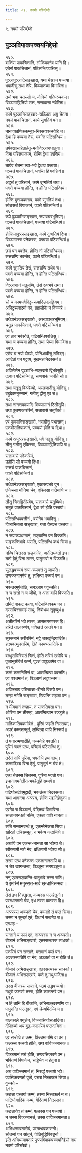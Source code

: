 ```yaml
---
title: ०९. नवमो परिच्छेदो

---
```

९. नवमो परिच्छेदो  


## पुञ्ञविपाकपच्चयनिद्देसो

५६०.  
बात्तिंस पाकचित्तानि, लोकिकानेव यानि हि।  
एतेसं पाकचित्तानं, पटिसन्धिपवत्तिसु॥  
५६१.  
पुञ्ञापुञ्ञादिसङ्खारा, यथा येसञ्च पच्चया।  
भवादीसु तथा तेपि, विञ्ञातब्बा विभाविना॥  
५६२.  
तयो भवा चतस्सो च, योनियो गतिपञ्चकम्।  
विञ्ञाणट्ठितियो सत्त, सत्तावासा नवेरिता॥  
५६३.  
कामे पुञ्ञाभिसङ्खार-सञ्ञिता अट्ठ चेतना।  
नवन्नं पाकचित्तानं, कामे सुगतियं पन॥  
५६४.  
नानाक्खणिककम्मूप-निस्सयपच्चयेहि च।  
द्वेधा हि पच्चया तेसं, भवन्ति पटिसन्धियं॥  
५६५.  
उपेक्खासहिताहेतु-मनोविञ्ञाणधातुया ।  
विना परित्तपाकानं, होन्ति द्वेधा पवत्तियं॥  
५६६.  
तायेव चेतना रूप-भवे द्वेधाव पच्चया।  
पञ्चन्नं पाकचित्तानं, भवन्ति हि पवत्तियं॥  
५६७.  
अट्ठन्नं तु परित्तानं, कामे दुग्गतियं तथा।  
पवत्ते पच्चया होन्ति, न होन्ति पटिसन्धियं॥  
५६८.  
होन्ति वुत्तप्पकाराव, कामे सुगतियं तथा।  
सोळसन्नं विपाकानं, पवत्ते पटिसन्धियं॥  
५६९.  
रूपे पुञ्ञाभिसङ्खारा, रूपावचरभूमियम्।  
पञ्चन्नं पाकचित्तानं, पच्चया पटिसन्धियं॥  
५७०.  
होन्तिमापुञ्ञसङ्खारा, कामे दुग्गतियं द्विधा।  
विञ्ञाणस्स पनेकस्स, पच्चया पटिसन्धियं॥  
५७१.  
छन्नं पन पवत्तेव, होन्ति नो पटिसन्धियम्।  
सत्तन्नम्पि भवन्तेव, पवत्ते पटिसन्धियं॥  
५७२.  
कामे सुगतियं तेसं, सत्तन्नम्पि तथेव च।  
पवत्ते पच्चया होन्ति, न होन्ति पटिसन्धियं॥  
५७३.  
विञ्ञाणानं चतुन्नम्पि, तेसं रूपभवे तथा।  
पवत्ते पच्चया होन्ति, न होन्ति पटिसन्धियं॥  
५७४.  
सो च कामभवेनिट्ठ-रूपादिउपलद्धियम्।  
अनिट्ठरूपादयो पन, ब्रह्मलोके न विज्जरे॥  
५७५.  
तथेवानेञ्जसङ्खारो , अरूपावचरभूमियम्।  
चतुन्नं पाकचित्तानं, पवत्ते पटिसन्धियं॥  
५७६.  
एवं ताव भवेस्वेते, पटिसन्धिपवत्तिसु।  
यथा च पच्चया होन्ति, तथा ञेय्या विभाविना॥  
५७७.  
एसेव च नयो ञेय्यो, योनिआदीसु तत्रिदम्।  
आदितो पन पट्ठाय, मुखमत्तनिदस्सनं॥  
५७८.  
अविसेसेन पुञ्ञाभि-सङ्खारो द्विभवेसुपि।  
दत्वान पटिसन्धिं तु, सब्बपाकं जनेति सो॥  
५७९.  
तथा चतूसु विञ्ञेय्यो, अण्डजादीसु योनिसु।  
बहुदेवमनुस्सानं, गतीसु द्वीसु एव च॥  
५८०.  
तथा नानत्तकायादि-विञ्ञाणानं ठितीसुपि।  
तथा वुत्तप्पकारस्मिं, सत्तावासे चतुब्बिधे॥  
५८१.  
एवं पुञ्ञाभिसङ्खारो, भवादीसु यथारहम्।  
एकवीसतिपाकानं, पच्चयो होति च द्विधा॥  
५८२.  
कामे अपुञ्ञसङ्खारो, भवे चतूसु योनिसु।  
तीसु गतीसु एकिस्सा, विञ्ञाणट्ठितियापि च॥  
५८३.  
सत्तावासे पनेकस्मिं,  
उहोति सो पच्चयो द्विधा।  
सत्तन्नं पाकचित्तानं,  
पवत्ते पटिसन्धियं॥  
५८४.  
तथेवानेञ्जसङ्खारो, एकारूपभवे पुन।  
एकिस्सा योनिया चेव, एकिस्सा गतियापि च॥  
५८५.  
तीसु चित्तट्ठितीस्वेव, सत्तावासे चतुब्बिधे।  
चतुन्नं पाकचित्तानं, द्वेधा सो होति पच्चयो॥  
५८६.  
पटिसन्धिपवत्तीनं , वसेनेव भवादिसु।  
विजानितब्बा सङ्खारा, यथा येसञ्च पच्चया॥  
५८७.  
न रूपारूपधम्मानं, सङ्कन्ति पन विज्जति।  
सङ्कन्तिभावे असति, पटिसन्धि कथं सिया॥  
५८८.  
नत्थि चित्तस्स सङ्कन्ति, अतीतभवतो इध।  
ततो हेतुं विना तस्स, पातुभावो न विज्जति॥  
५८९.  
सुलद्धपच्चयं रूपा-रूपमत्तं तु जायति।  
उप्पज्जमानमेवं तु, लभित्वा पच्चयं पन॥  
५९०.  
भवन्तरमुपेतीति, समञ्ञाय पवुच्चति।  
न च सत्तो न च जीवो, न अत्ता वापि विज्जति॥  
५९१.  
तयिदं पाकटं कत्वा, पटिसन्धिक्कमं पन।  
दस्सयिस्सामहं साधु, निबोधथ सुदुब्बुधं॥  
५९२.  
अतीतस्मिं भवे तस्स, आसन्नमरणस्स हि।  
हरितं तालपण्णंव, पक्खित्तं आतपे पन॥  
५९३.  
सुस्समाने सरीरस्मिं, नट्ठे चक्खुन्द्रियादिके।  
हदयवत्थुमत्तस्मिं, ठिते कायप्पसादिके॥  
५९४.  
वत्थुसन्निस्सितं चित्तं, होति तस्मिं खणेपि च।  
पुब्बानुसेवितं कम्मं, पुञ्ञं वापुञ्ञमेव वा॥  
५९५.  
कम्मं कम्मनिमित्तं वा, आलम्बित्वा पवत्तति।  
एवं पवत्तमानं तं, विञ्ञाणं लद्धपच्चयं॥  
५९६.  
अविज्जाय पटिच्छन्ना-दीनवे विसये पन।  
तण्हा नमेति सङ्खारा, खिपन्ति सहजा पन॥  
५९७.  
न मीयमानं तण्हाय, तं सन्ततिवसा पन।  
ओरिमा पन तीरम्हा, आलम्बित्वान रज्जुकं॥  
५९८.  
मातिकातिक्कमोवेतं , पुरिमं जहति निस्सयम्।  
अपरं कम्मसम्भूतं, लम्बित्वा वापि निस्सयं॥  
५९९.  
तं पनारम्मणादीहि, पच्चयेहि पवत्तति।  
पुरिमं चवनं एत्थ, पच्छिमं पटिसन्धि तु॥  
६००.  
तदेतं नापि पुरिमा, भवतोपि इधागतम्।  
कम्मादिञ्च विना हेतुं, पातुभूतं न चेव तं॥  
६०१.  
एत्थ चेतस्स चित्तस्स, पुरिमा भवतो पन।  
इधानागमनेतीत-भवहेतूहि सम्भवे॥  
६०२.  
पटिघोसदीपमुद्दादी, भवन्तेत्थ निदस्सना।  
यथा आगन्त्वा अञ्ञत्र, होन्ति सद्दादिहेतुका॥  
६०३.  
एवमेव च विञ्ञाणं, वेदितब्बं विभाविना।  
सन्तानबन्धतो नत्थि, एकता वापि नानता॥  
६०४.  
सति सन्तानबन्धे तु, एकन्तेनेकता सिया।  
खीरतो दधिसम्भूतं, न भवेय्य कदाचिपि॥  
६०५.  
अथापि पन एकन्त-नानता सा भवेय्य चे।  
खीरसामी नरो नेव, दधिसामी भवेय्य सो॥  
६०६.  
तस्मा एत्थ पनेकन्त-एकतानानतापि वा।  
न चेव उपगन्तब्बा, विञ्ञुना समयञ्ञुना॥  
६०७.  
ननु एवमसङ्कन्ति-पातुभावे तस्स सति।  
ये इमस्मिं मनुस्सत्त-भावे खन्धाभिसम्भवा॥  
६०८.  
तेसं इध निरुद्धत्ता, कम्मस्स फलहेतुनो।  
परत्थागमतो चेव, इध तस्स कतस्स हि॥  
६०९.  
अञ्ञस्स अञ्ञतो चेव, कम्मतो तं फलं सिया।  
तस्मा न सुन्दरं एतं, विधानं सब्बमेव च॥  
एत्थाह –  
६१०.  
सन्ताने यं फलं एतं, नाञ्ञस्स न च अञ्ञतो।  
बीजानं अभिसङ्खारो, एतस्सत्थस्स साधको॥  
६११.  
एकस्मिं पन सन्ताने, वत्तमानं फलं पन।  
अञ्ञस्सातिपि वा नेव, अञ्ञतो वा न होति तं॥  
६१२.  
बीजानं अभिसङ्खारा, एतस्सत्थस्स साधको।  
बीजानं अभिसङ्खारे, कते तु मधुआदिना॥  
६१३.  
तस्स बीजस्स सन्ताने, पठमं लद्धपच्चयो।  
मधुरो फलसो तस्स, होति कालन्तरे पन॥  
६१४.  
न हि तानि हि बीजानि, अभिसङ्खरणम्पि वा।  
पापुणन्ति फलट्ठानं, एवं ञेय्यमिदम्पि च॥  
६१५.  
बालकाले पयुत्तेन, विज्जासिप्पोसधादिना।  
दीपेतब्बो अयं वुद्ध-कालस्मिं फलदायिना॥  
६१६.  
एवं सन्तेपि तं कम्मं, विज्जमानम्पि वा पन।  
फलस्स पच्चयो होति, अथ वाविज्जमानकं॥  
६१७.  
विज्जमानं सचे होति, तप्पवत्तिक्खणे पन।  
भवितब्बं विपाकेन, सद्धिमेव च हेतुना॥  
६१८.  
अथ वाविज्जमानं तं, निरुद्धं पच्चयो भवे।  
पवत्तिक्खणतो पुब्बे, पच्छा निच्चफलं सिया॥  
वुच्चते –  
६१९.  
कटत्ता पच्चयो कम्मं, तस्मा निच्चफलं न च।  
पाटिभोगादिकं कम्मं, वेदितब्बं निदस्सनं॥  
६२०.  
कटत्तायेव तं कम्मं, फलस्स पन पच्चयो।  
न चस्स विज्जमानत्तं, तस्स वाविज्जमानता॥  
६२१.  
अभिधम्मावतारोयं, परमत्थपकासनो।  
सोतब्बो पन सोतूनं, पीतिबुद्धिविवड्ढनो॥  
इति अभिधम्मावतारे पुञ्ञविपाकपच्चयनिद्देसो नाम  
नवमो परिच्छेदो।  